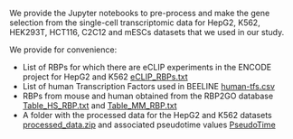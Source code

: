 We provide the Jupyter notebooks to pre-process and make the gene selection from the single-cell transcriptomic data for HepG2, K562, HEK293T, HCT116, C2C12 and mESCs datasets that we used in our study.

We provide for convenience:

* List of RBPs for which there are eCLIP experiments in the ENCODE project for HepG2 and K562 [eCLIP_RBPs.txt](eCLIP_RBPs.txt)
* List of human Transcription Factors used in BEELINE [human-tfs.csv](human-tfs.csv)
* RBPs from mouse and human obtained from the RBP2GO database [Table_HS_RBP.txt](Table_HS_RBP.txt) and [Table_MM_RBP.txt](Table_MM_RBP.txt)
* A folder with the processed data for the HepG2 and K562 datasets [processed_data.zip](processed_data.zip) and associated pseudotime values [PseudoTime](/PseudoTime/) 
